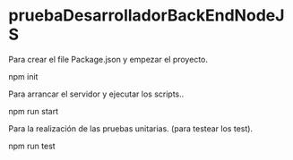 
<!DOCTYPE html>
<html>
<body>

<h1>pruebaDesarrolladorBackEndNodeJS</h1>

<p>Para crear el file Package.json y empezar el proyecto.</p>
<p>npm init</p>
<p>Para arrancar el servidor y ejecutar los scripts..</p>
<p>npm run start</p>
<p>Para la realización de las pruebas unitarias. (para testear los test). </p>
<p>npm run test</p>

</body>
</html>

